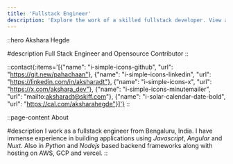 ```yaml
---
title: 'Fullstack Engineer'
description: 'Explore the work of a skilled fullstack developer. View a diverse range of projects showcasing expertise in front-end, back-end, and database development. Discover how this developer can bring your ideas to life with clean code, intuitive design, and seamless functionality'
---
```


::hero
Akshara Hegde

#description
Full Stack Engineer and Opensource Contributor
::

::contact{:items='[{"name": "i-simple-icons-github", "url": "https://git.new/pahachaan"}, {"name": "i-simple-icons-linkedin", "url": "https://linkedin.com/in/aksharadt"}, {"name": "i-simple-icons-x", "url": "https://x.com/akshara_dev"}, {"name": "i-simple-icons-minutemailer", "url": "mailto:aksharadt@skiff.com"}, {"name": "i-solar-calendar-date-bold", "url": "https://cal.com/aksharahegde"}]'}
::

::page-content
About

#description
I work as a fullstack engineer from Bengaluru, India.
I have immense experience in building applications using *Javascript*, *Angular* and *Nuxt*. Also in *Python* and *Nodejs* based backend frameworks along with hosting on AWS, GCP and vercel.
::
